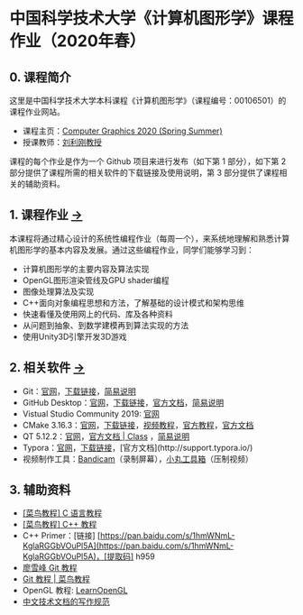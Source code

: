 # 中国科学技术大学《计算机图形学》课程作业（2020年春）

## 0. 课程简介

这里是中国科学技术大学本科课程《计算机图形学》（课程编号：00106501）的课程作业网站。

- 课程主页：[Computer Graphics 2020 (Spring Summer)](http://staff.ustc.edu.cn/~lgliu/Courses/ComputerGraphics_2020_spring-summer/default.htm) 
- 授课教师：[刘利刚教授](http://staff.ustc.edu.cn/~lgliu) 

课程的每个作业是作为一个 Github 项目来进行发布（如下第 1 部分），如下第 2 部分提供了课程所需的相关软件的下载链接及使用说明，第 3 部分提供了课程相关的辅助资料。

## 1. 课程作业 [->](Homeworks/) 

本课程将通过精心设计的系统性编程作业（每周一个），来系统地理解和熟悉计算机图形学的基本内容及发展。通过这些编程作业，同学们能够学习到：
- 计算机图形学的主要内容及算法实现
- OpenGL图形渲染管线及GPU shader编程
- 图像处理算法及实现
- C++面向对象编程思想和方法，了解基础的设计模式和架构思维
- 快速看懂及使用网上的代码、库及各种资料
- 从问题到抽象、到数学建模再到算法实现的方法
- 使用Unity3D引擎开发3D游戏

## 2. 相关软件 [->](Softwares/) 

- Git：[官网](https://git-scm.com/)，[下载链接](https://git-scm.com/download/win)，[简易说明](Softwares/Github.md) 
- GitHub Desktop：[官网](https://desktop.github.com/)，[下载链接](https://central.github.com/deployments/desktop/desktop/latest/win32)，[官方文档](https://help.github.com/en/desktop)，[简易说明](Softwares/Github.md) 
- Vistual Studio Community 2019: [官网](https://visualstudio.microsoft.com/zh-hans/vs/) 
- CMake 3.16.3：[官网](https://cmake.org/)，[下载链接](https://github.com/Kitware/CMake/releases/download/v3.16.3/cmake-3.16.3-win64-x64.msi)，[视频教程](https://www.bilibili.com/video/av85644125/)，[官方教程](https://cmake.org/cmake/help/latest/guide/tutorial/index.html)，[官方文档](https://cmake.org/documentation/) 
- QT 5.12.2：[官网](https://www.qt.io/)，[官方文档 | Class](https://doc.qt.io/qt-5.12/classes.html) ，[简易说明](Softwares/Qt.md) 
- Typora：[官网](https://www.typora.io/)，[下载链接](https://www.typora.io/windows/typora-setup-x64.exe?)，[官方文档](http://support.typora.io/) 
- 视频制作工具：[Bandicam](https://www.bandicam.cn/)（录制屏幕），[小丸工具箱](https://maruko.appinn.me/)（压制视频）

## 3. 辅助资料

- [[菜鸟教程] C 语言教程](https://www.runoob.com/cprogramming/c-tutorial.html) 
- [[菜鸟教程] C++ 教程](https://www.runoob.com/cplusplus/cpp-tutorial.html) 
- C++ Primer：[链接] [https://pan.baidu.com/s/1hmWNmL-KglaRGGbVOuPl5A](https://pan.baidu.com/s/1hmWNmL-KglaRGGbVOuPl5A)，[提取码] h959
- [廖雪峰 Git 教程](https://www.liaoxuefeng.com/wiki/896043488029600) 
- [Git 教程 | 菜鸟教程](https://www.runoob.com/git/git-tutorial.html) 
- OpenGL 教程: [LearnOpenGL](https://learnopengl-cn.github.io/) 
- [中文技术文档的写作规范](https://github.com/ruanyf/document-style-guide) 

